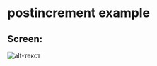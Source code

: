 # postincrement example
## Screen:
![alt-текст](https://github.com/Asqvella/experience/blob/master/img/postincrement.png "postincrement.png")
